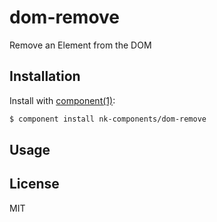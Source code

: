 # dom-remove

Remove an Element from the DOM

## Installation

Install with [component(1)](http://component.io):

```bash
$ component install nk-components/dom-remove
```

## Usage


## License

MIT
